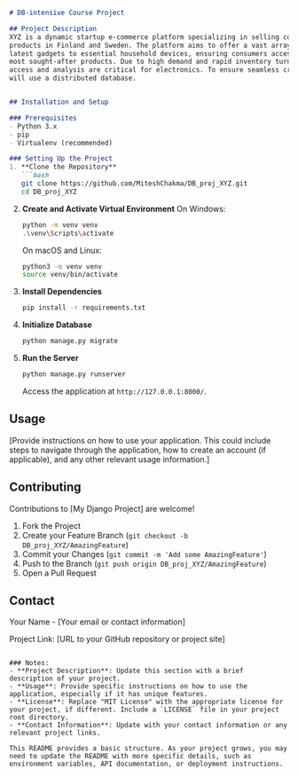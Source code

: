 

```markdown
# DB-intensive Course Project

## Project Description
XYZ is a dynamic startup e-commerce platform specializing in selling consumer electronics
products in Finland and Sweden. The platform aims to offer a vast array of electronics, from the
latest gadgets to essential household devices, ensuring consumers access to the newest and
most sought-after products. Due to high demand and rapid inventory turnover, real-time data
access and analysis are critical for electronics. To ensure seamless cross-border shopping, XYZ
will use a distributed database.


## Installation and Setup

### Prerequisites
- Python 3.x
- pip
- Virtualenv (recommended)

### Setting Up the Project
1. **Clone the Repository**
   ```bash
   git clone https://github.com/MiteshChakma/DB_proj_XYZ.git
   cd DB_proj_XYZ
   ```

2. **Create and Activate Virtual Environment**
   On Windows:
   ```bash
   python -m venv venv
   .\venv\Scripts\activate
   ```

   On macOS and Linux:
   ```bash
   python3 -m venv venv
   source venv/bin/activate
   ```

3. **Install Dependencies**
   ```bash
   pip install -r requirements.txt
   ```

4. **Initialize Database**
   ```bash
   python manage.py migrate
   ```

5. **Run the Server**
   ```bash
   python manage.py runserver
   ```

   Access the application at `http://127.0.0.1:8000/`.

## Usage
[Provide instructions on how to use your application. This could include steps to navigate through the application, how to create an account (if applicable), and any other relevant usage information.]

## Contributing
Contributions to [My Django Project] are welcome!

1. Fork the Project
2. Create your Feature Branch (`git checkout -b DB_proj_XYZ/AmazingFeature`)
3. Commit your Changes (`git commit -m 'Add some AmazingFeature'`)
4. Push to the Branch (`git push origin DB_proj_XYZ/AmazingFeature`)
5. Open a Pull Request



## Contact
Your Name - [Your email or contact information]

Project Link: [URL to your GitHub repository or project site]
```

### Notes:
- **Project Description**: Update this section with a brief description of your project.
- **Usage**: Provide specific instructions on how to use the application, especially if it has unique features.
- **License**: Replace "MIT License" with the appropriate license for your project, if different. Include a `LICENSE` file in your project root directory.
- **Contact Information**: Update with your contact information or any relevant project links.

This README provides a basic structure. As your project grows, you may need to update the README with more specific details, such as environment variables, API documentation, or deployment instructions.